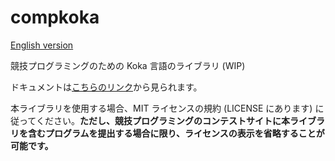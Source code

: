 # compkoka

[English version](README.md)

競技プログラミングのための Koka 言語のライブラリ (WIP)

ドキュメントは[こちらのリンク](https://samosica.github.io/compkoka/toc.html)から見られます。

本ライブラリを使用する場合、MIT ライセンスの規約 (LICENSE にあります) に従ってください。**ただし、競技プログラミングのコンテストサイトに本ライブラリを含むプログラムを提出する場合に限り、ライセンスの表示を省略することが可能です。**
